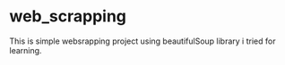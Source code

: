 # web_scrapping
This is simple websrapping project using beautifulSoup library i tried for learning. 
